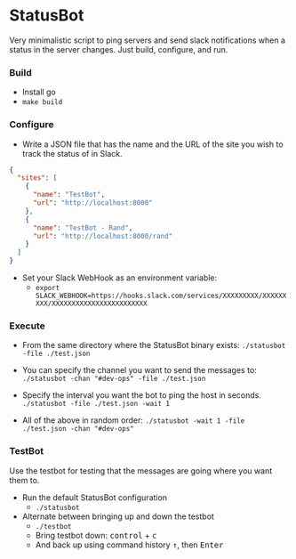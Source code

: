 # StatusBot

Very minimalistic script to ping servers and send slack notifications when a status in the server changes. Just build, configure, and run.

### Build

- Install go
- `make build`

### Configure

- Write a JSON file that has the name and the URL of the site you wish to track the status of in Slack.

```JSON
{
  "sites": [
    {
      "name": "TestBot",
      "url": "http://localhost:8000"
    },
    {
      "name": "TestBot - Rand",
      "url": "http://localhost:8000/rand"
    }
  ]
}
```

- Set your Slack WebHook as an environment variable:
  - `export SLACK_WEBHOOK=https://hooks.slack.com/services/XXXXXXXXX/XXXXXXXXX/XXXXXXXXXXXXXXXXXXXXXXXX`

### Execute

- From the same directory where the StatusBot binary exists:
`./statusbot -file ./test.json`

- You can specify the channel you want to send the messages to:
`./statusbot -chan "#dev-ops" -file ./test.json`

- Specify the interval you want the bot to ping the host in seconds.
`./statusbot -file ./test.json -wait 1`

- All of the above in random order:
`./statusbot -wait 1 -file ./test.json -chan "#dev-ops"`

### TestBot

Use the testbot for testing that the messages are going where you want them to.

- Run the default StatusBot configuration
  - `./statusbot`
- Alternate between bringing up and down the testbot
  - `./testbot`
  - Bring testbot down: <kbd>control</kbd> + <kbd>c</kbd>
  - And back up using command history <kbd>&#8593;</kbd>, then <kbd>Enter</kbd>
